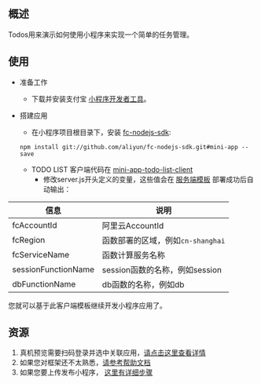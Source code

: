 ## 概述

Todos用来演示如何使用小程序来实现一个简单的任务管理。

## 使用
* 准备工作
	* 下载并安装支付宝 [小程序开发者工具](https://opendocs.alipay.com/mini/ide/download)。

* 搭建应用
	* 在小程序项目根目录下，安装 [fc-nodejs-sdk](https://github.com/aliyun/fc-nodejs-sdk/tree/mini-app):
	
    ```
    npm install git://github.com/aliyun/fc-nodejs-sdk.git#mini-app --save
    ```
    
    * TODO LIST 客户端代码在 [mini-app-todo-list-client](https://github.com/awesome-fc/fc-mini-app-todolist/tree/master/mini-app-todo-list-client)
    	* 修改server.js开头定义的变量，这些值会在 [服务端模板](https://fc.console.aliyun.com/fc/applications/cn-shanghai/template/mini-app-todo-list-server-template#intro) 部署成功后自动输出：
    	
|信息|说明|
|----|----|
|fcAccountId|阿里云AccountId|
|fcRegion|函数部署的区域，例如`cn-shanghai`|
|fcServiceName|函数计算服务名称|
|sessionFunctionName|session函数的名称，例如session|
|dbFunctionName|db函数的名称，例如db|

您就可以基于此客户端模板继续开发小程序应用了。

## 资源
1. 真机预览需要扫码登录并选中关联应用，[请点击这里查看详情](https://docs.alipay.com/mini/ide/overview) 
2. 如果您对框架还不太熟悉，[请参考帮助文档](https://docs.alipay.com/mini/framework/overview)
3. 如果您要上传发布小程序， [这里有详细步骤](https://docs.alipay.com/mini/developer/getting-started)